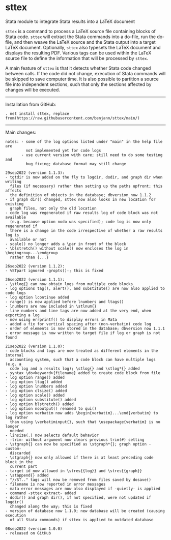 # sttex
Stata module to integrate Stata results into a LaTeX document

`sttex` is a command to process a LaTeX source file containing blocks of Stata
code. `sttex` will extract the Stata commands into a do-file, run the
do-file, and then weave the LaTeX source and the Stata output into a target
LaTeX document. Optionally, `sttex` also typesets the LaTeX document and
displays the resulting PDF. Various tags can be used within the LaTeX source
file to define the information that will be processed by `sttex`.

A main feature of `sttex` is that it detects whether Stata code changed between
calls. If the code did not change, execution of Stata commands will be skipped
to save computer time. It is also possible to partition a source file into
independent sections, such that only the sections affected by changes will be
executed.

---

Installation from GitHub:

    . net install sttex, replace from(https://raw.githubusercontent.com/benjann/sttex/main/)

---

Main changes:

    notes: - some of the log options listed under "main" in the help file are
             not implemented yet for code logs
           - use current version with care; still need to do some testing and
             bug fixing; database format may still change

    29sep2022 (version 1.1.3):
    - tgtdir is now added on the fly to logdir, dodir, and graph dir when writing
      files (if necessary) rather than setting up the paths upfront; this affects
      the definition of objects in the database; dbversion now 1.1.2
    - if graph dir() changed, sttex now also looks in new location for existing
      graph files, not only the old location
    - code log was regenerated if raw results log of code block was not available
      (e.g. because option nodo was specified); code log is now only regenerated if
      there is a change in the code irrespective of whether a raw results log is
      available or not
    - scale() no longer adds a \par in front of the block
    - \blstretch() without scale() now encloses the log in \begingroup...\endgroup
      rather than {...}

    26sep2022 (version 1.1.2):
    - %STpart ignored -gropts()-; this is fixed

    26sep2022 (version 1.1.1):
    - \stlog{} can now obtain logs from multiple code blocks
    - log options tag(), alert(), and substitute() are now also applied to code logs
    - log option lcontinue added
    - range() is now applied before lnumbers and ltags()
    - lnumbers are now included in \stlnum{}
    - line numbers and line tags are now added at the very end, when exporting a log
    - now using errprintf() to display errors in Mata
    - added a fix for vertical spacing after (non-verbatim) code log
    - order of elements is now stored in the database; dbversion now 1.1.1
    - error message is now written to target file if log or graph is not found

    21sep2022 (version 1.1.0):
    - code blocks and logs are now treated as different elements in the internal
      accounting system, such that a code block can have multiple logs (e.g. a
      code log and a results log); \stlog{} and \stlog*{} added
    - syntax \do<keyword>{filename} added to create code block from file
    - log option range() added
    - log option ltag() added
    - log option lnumbers added
    - log option clsize() added
    - log option scale() added
    - log option substitute() added
    - log option blstretch() added
    - log option nooutput() renamed to qui()
    - log option verbatim now adds \begin{verbatim}...\end{verbatim} to log rather
      than using \verbatiminput{}, such that \usepackage{verbatim} is no longer
      needed
    - linsize(.) now selects default behavior
    - -trim- without argument now clears previous trim(#) setting
    - \stgraph{} can now be specified as \stgraph*{}; graph option -custom-
      discarded
    - \stgraph{} now only allowed if there is at least preceding code block in the
      current part
    - target id now allowed in \stres{{log}} and \stres{{graph}}
    - \stappend{} added
    - "//ST.." tags will now be removed from files saved by dosave() 
    - filename is now reported in error messages
    - mata error messages are now also displayed if -quietly- is applied
    - command -sttex extract- added
    - dodir() and graph dir(), if not specified, were not updated if logdir()
      changed along the way; this is fixed
    - version of database now 1.1.0; new database will be created (causing execution
      of all Stata commands) if sttex is applied to outdated database
    
    08sep2022 (version 1.0.0)
    - released on GitHub
